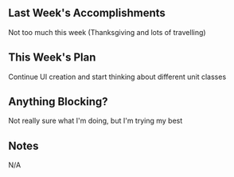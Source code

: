 ## Last Week's Accomplishments

Not too much this week (Thanksgiving and lots of travelling)

## This Week's Plan

Continue UI creation and start thinking about different unit classes

## Anything Blocking?

Not really sure what I'm doing, but I'm trying my best

## Notes

N/A
